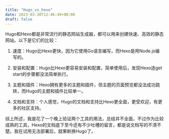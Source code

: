 ```yaml
---
title: "Hugo_vs_hexo"
date: 2023-03-30T12:46:49+08:00
draft: false
---
```


Hugo和Hexo都是非常流行的静态网站生成器，都可以用来创建快速、高效的静态网站。以下是它们的比较：

1. 速度：Hugo比Hexo更快，因为它使用Go语言编写，而Hexo是用Node.js编写的。

2. 安装和配置：Hugo比Hexo更容易安装和配置，简单使用后，发现Hexo连get start的步骤都没法简单执行。

3. 主题和插件：Hexo拥有更多的主题和插件，但主题的页面预览都没法成功跳转，而Hugo的主题和插件比较单一。

4. 文档和支持：个人感觉，Hugo的文档和支持比Hexo更全面，更受欢迎，有更多的社区支持。

综上所述，我是花了一个晚上验证两个工具的用法，总结并不全面，不过作为比较成熟的工具，Hexo的文档底下至今还有不少吐槽的留言，都是说文档写的不清不楚。我在试用无法部署后，就果断换Hugo了。